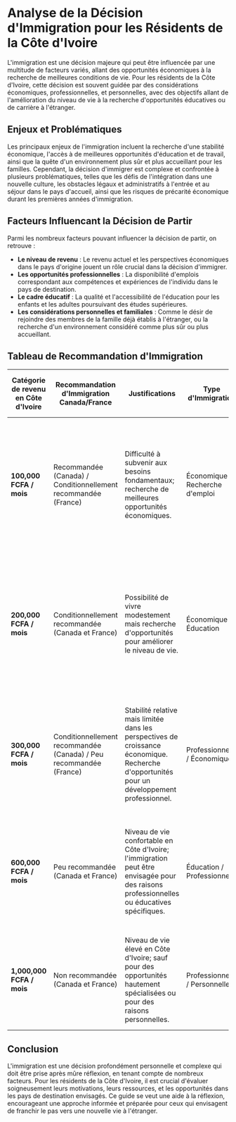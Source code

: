 # Analyse de la Décision d'Immigration pour les Résidents de la Côte d'Ivoire

L'immigration est une décision majeure qui peut être influencée par une multitude de facteurs variés, allant des opportunités économiques à la recherche de meilleures conditions de vie. Pour les résidents de la Côte d'Ivoire, cette décision est souvent guidée par des considérations économiques, professionnelles, et personnelles, avec des objectifs allant de l'amélioration du niveau de vie à la recherche d'opportunités éducatives ou de carrière à l'étranger.

## Enjeux et Problématiques

Les principaux enjeux de l'immigration incluent la recherche d'une stabilité économique, l'accès à de meilleures opportunités d'éducation et de travail, ainsi que la quête d'un environnement plus sûr et plus accueillant pour les familles. Cependant, la décision d'immigrer est complexe et confrontée à plusieurs problématiques, telles que les défis de l'intégration dans une nouvelle culture, les obstacles légaux et administratifs à l'entrée et au séjour dans le pays d'accueil, ainsi que les risques de précarité économique durant les premières années d'immigration.

## Facteurs Influencant la Décision de Partir

Parmi les nombreux facteurs pouvant influencer la décision de partir, on retrouve :

- **Le niveau de revenu** : Le revenu actuel et les perspectives économiques dans le pays d'origine jouent un rôle crucial dans la décision d'immigrer.
- **Les opportunités professionnelles** : La disponibilité d'emplois correspondant aux compétences et expériences de l'individu dans le pays de destination.
- **Le cadre éducatif** : La qualité et l'accessibilité de l'éducation pour les enfants et les adultes poursuivant des études supérieures.
- **Les considérations personnelles et familiales** : Comme le désir de rejoindre des membres de la famille déjà établis à l'étranger, ou la recherche d'un environnement considéré comme plus sûr ou plus accueillant.

## Tableau de Recommandation d'Immigration

| Catégorie de revenu en Côte d'Ivoire | Recommandation d'Immigration Canada/France | Justifications | Type d'Immigration | Risques et complexité du projet | Sexe et particularités | Salaire moyen Canada/France (Coût de la vie %) en CFA/mois |
|--------------------------------------|-------------------------------------------|----------------|--------------------|--------------------------------|------------------------|-----------------------------------------------------------|
| **100,000 FCFA / mois**              | Recommandée (Canada) / Conditionnellement recommandée (France) | Difficulté à subvenir aux besoins fondamentaux; recherche de meilleures opportunités économiques. | Économique / Recherche d'emploi | Élevés, nécessite une préparation minutieuse et des ressources pour l'installation initiale et la recherche d'emploi. | **Hommes et femmes jeunes** : Plus favorables pour les jeunes célibataires ou couples sans enfants, prêts à s'adapter et à saisir de nouvelles opportunités. **Femmes** : Possibilité d'accéder à des programmes de soutien, surtout si elles sont mères célibataires. | Canada : environ 1,600,000 FCFA / France : environ 1,300,000 FCFA |
| **200,000 FCFA / mois**              | Conditionnellement recommandée (Canada et France) | Possibilité de vivre modestement mais recherche d'opportunités pour améliorer le niveau de vie. | Économique / Éducation | Modérés, dépend de la disponibilité des opportunités éducatives et de la capacité d'adaptation au marché du travail. | **Jeunes professionnels** : Avantageux pour ceux cherchant à poursuivre des études supérieures ou à acquérir une expérience professionnelle internationale. **Femmes** : Peuvent bénéficier de bourses ou de programmes d'études spécifiques. | Canada : environ 1,600,000 FCFA / France : environ 1,300,000 FCFA |
| **300,000 FCFA / mois**              | Conditionnellement recommandée (Canada) / Peu recommandée (France) | Stabilité relative mais limitée dans les perspectives de croissance économique. Recherche d'opportunités pour un développement professionnel. | Professionnelle / Économique | Modérés, nécessite une recherche approfondie des opportunités professionnelles et peut impliquer une reconversion ou une montée en compétences. | **Personnes d'âge moyen** : Adaptation professionnelle, évaluation basée sur les compétences et l'expérience. **Femmes** : Particulièrement avantageux si elles possèdent des compétences dans des secteurs en demande. | Canada : environ 1,600,000 FCFA / France : environ 1,300,000 FCFA |
| **600,000 FCFA / mois**              | Peu recommandée (Canada et France) | Niveau de vie confortable en Côte d'Ivoire; l'immigration peut être envisagée pour des raisons professionnelles ou éducatives spécifiques. | Éducation / Professionnelle | Faibles à modérés, dépend des objectifs spécifiques et de la préparation en termes de compétences et d'opportunités professionnelles. | **Cadres supérieurs / Spécialistes** : Les opportunités dépendent fortement du secteur et des compétences spécialisées. **Femmes en carrière** : Avantageuses pour celles ayant des qualifications hautement spécialisées. | Canada : environ 2,000,000 FCFA / France : environ 1,600,000 FCFA |
| **1,000,000 FCFA / mois**            | Non recommandée (Canada et France) | Niveau de vie élevé en Côte d'Ivoire; sauf pour des opportunités hautement spécialisées ou pour des raisons personnelles. | Professionnelle / Personnelle | Faibles, principalement liés à l'adaptation culturelle et à la satisfaction des critères d'immigration pour des rôles hautement spécialisés. | **Personnes établies professionnellement** : Meilleures chances pour ceux avec des propositions d'emploi spécifiques. **Femmes leaders** : Opportunités dans des rôles de leadership ou des niches spécialisées. | Canada : environ 2,000,000 FCFA / France : environ 1,600,000 FCFA |

## Conclusion

L'immigration est une décision profondément personnelle et complexe qui doit être prise après mûre réflexion, en tenant compte de nombreux facteurs. Pour les résidents de la Côte d'Ivoire, il est crucial d'évaluer soigneusement leurs motivations, leurs ressources, et les opportunités dans les pays de destination envisagés. Ce guide se veut une aide à la réflexion, encourageant une approche informée et préparée pour ceux qui envisagent de franchir le pas vers une nouvelle vie à l'étranger.
